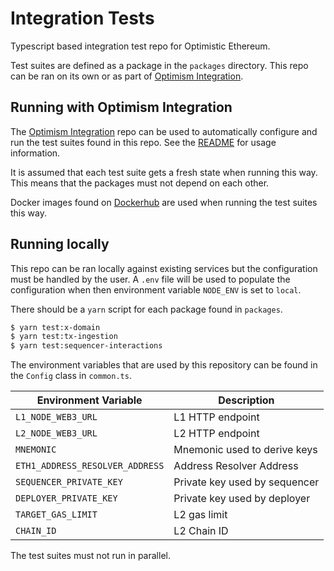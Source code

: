 # Integration Tests

Typescript based integration test repo for Optimistic Ethereum.

Test suites are defined as a package in the `packages` directory.
This repo can be ran on its own or as part of
[Optimism Integration](https://github.com/ethereum-optimism/optimism-integration).


## Running with Optimism Integration

The [Optimism Integration](https://github.com/ethereum-optimism/optimism-integration)
repo can be used to automatically configure and run the test suites found
in this repo. See the [README](https://github.com/ethereum-optimism/optimism-integration/blob/master/README.md)
for usage information.

It is assumed that each test suite gets a fresh state when running this way.
This means that the packages must not depend on each other.

Docker images found on [Dockerhub](https://hub.docker.com/u/ethereumoptimism)
are used when running the test suites this way.

## Running locally

This repo can be ran locally against existing services but the configuration
must be handled by the user. A `.env` file will be used to populate the
configuration when then environment variable `NODE_ENV` is set to `local`.

There should be a `yarn` script for each package found in `packages`.

```bash
$ yarn test:x-domain
$ yarn test:tx-ingestion
$ yarn test:sequencer-interactions
```

The environment variables that are used by this repository can be found in
the `Config` class in `common.ts`.

| Environment Variable            | Description |
| -----------                     | ----------- |
| `L1_NODE_WEB3_URL`              | L1 HTTP endpoint |
| `L2_NODE_WEB3_URL`              | L2 HTTP endpoint |
| `MNEMONIC`                      | Mnemonic used to derive keys |
| `ETH1_ADDRESS_RESOLVER_ADDRESS` | Address Resolver Address |
| `SEQUENCER_PRIVATE_KEY`         | Private key used by sequencer |
| `DEPLOYER_PRIVATE_KEY`          | Private key used by deployer |
| `TARGET_GAS_LIMIT`              | L2 gas limit |
| `CHAIN_ID`                      | L2 Chain ID |


The test suites must not run in parallel.
